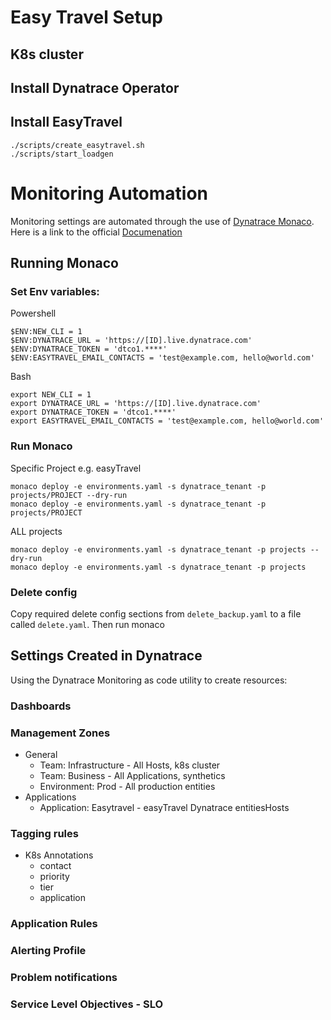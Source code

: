 # Easy Travel Setup

## K8s cluster

## Install Dynatrace Operator

## Install EasyTravel
```
./scripts/create_easytravel.sh
./scripts/start_loadgen
```

# Monitoring Automation
Monitoring settings are automated through the use of [Dynatrace Monaco](https://github.com/dynatrace-oss/dynatrace-monitoring-as-code_). Here is a link to the official [Documenation](https://dynatrace-oss.github.io/dynatrace-monitoring-as-code/)

## Running Monaco
### Set Env variables:
Powershell
```
$ENV:NEW_CLI = 1
$ENV:DYNATRACE_URL = 'https://[ID].live.dynatrace.com'
$ENV:DYNATRACE_TOKEN = 'dtco1.****'
$ENV:EASYTRAVEL_EMAIL_CONTACTS = 'test@example.com, hello@world.com'
```

Bash
```
export NEW_CLI = 1
export DYNATRACE_URL = 'https://[ID].live.dynatrace.com'
export DYNATRACE_TOKEN = 'dtco1.****'
export EASYTRAVEL_EMAIL_CONTACTS = 'test@example.com, hello@world.com'
```

### Run Monaco
Specific Project e.g. easyTravel
```
monaco deploy -e environments.yaml -s dynatrace_tenant -p projects/PROJECT --dry-run
monaco deploy -e environments.yaml -s dynatrace_tenant -p projects/PROJECT
```

ALL projects
```
monaco deploy -e environments.yaml -s dynatrace_tenant -p projects --dry-run
monaco deploy -e environments.yaml -s dynatrace_tenant -p projects
```

### Delete config
Copy required delete config sections from `delete_backup.yaml` to a file called `delete.yaml`. Then run monaco

## Settings Created in Dynatrace
Using the Dynatrace Monitoring as code utility to create resources:
### Dashboards
### Management Zones
* General
    * Team: Infrastructure - All Hosts, k8s cluster
    * Team: Business - All Applications, synthetics
    * Environment: Prod - All production entities
* Applications
    * Application: Easytravel - easyTravel Dynatrace entitiesHosts
### Tagging rules
* K8s Annotations
    * contact
    * priority
    * tier
    * application
### Application Rules

### Alerting Profile

### Problem notifications

### Service Level Objectives - SLO